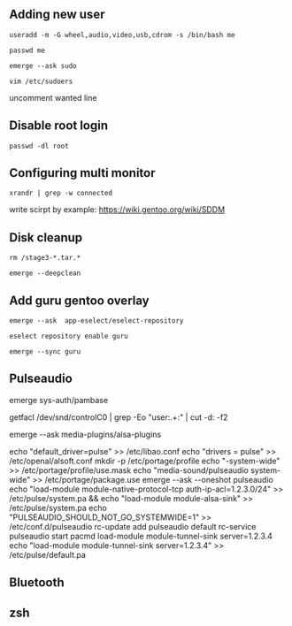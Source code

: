 ## Adding new user
```
useradd -m -G wheel,audio,video,usb,cdrom -s /bin/bash me
```
```
passwd me
```
```
emerge --ask sudo
```

```
vim /etc/sudoers
```
uncomment wanted line

## Disable root login
```
passwd -dl root
```
## Configuring multi monitor
```
xrandr | grep -w connected
```
write scirpt by example: https://wiki.gentoo.org/wiki/SDDM

## Disk cleanup
```
rm /stage3-*.tar.*
```
```
emerge --deepclean
```
## Add guru gentoo overlay
```
emerge --ask  app-eselect/eselect-repository
```
```
eselect repository enable guru
```
```
emerge --sync guru
```
## Pulseaudio

emerge sys-auth/pambase

getfacl /dev/snd/controlC0 | grep -Eo "user:.+:" | cut -d: -f2
<me>

emerge --ask media-plugins/alsa-plugins

echo "default_driver=pulse" >> /etc/libao.conf
echo "drivers = pulse" >> /etc/openal/alsoft.conf
mkdir -p /etc/portage/profile
echo "-system-wide" >> /etc/portage/profile/use.mask
echo "media-sound/pulseaudio system-wide" >> /etc/portage/package.use
emerge --ask --oneshot pulseaudio
echo "load-module module-native-protocol-tcp auth-ip-acl=1.2.3.0/24" >> /etc/pulse/system.pa && echo "load-module module-alsa-sink" >> /etc/pulse/system.pa
echo "PULSEAUDIO_SHOULD_NOT_GO_SYSTEMWIDE=1" >> /etc/conf.d/pulseaudio
rc-update add pulseaudio default
rc-service pulseaudio start
pacmd load-module module-tunnel-sink server=1.2.3.4
echo "load-module module-tunnel-sink server=1.2.3.4" >> /etc/pulse/default.pa


## Bluetooth

## zsh

## 
